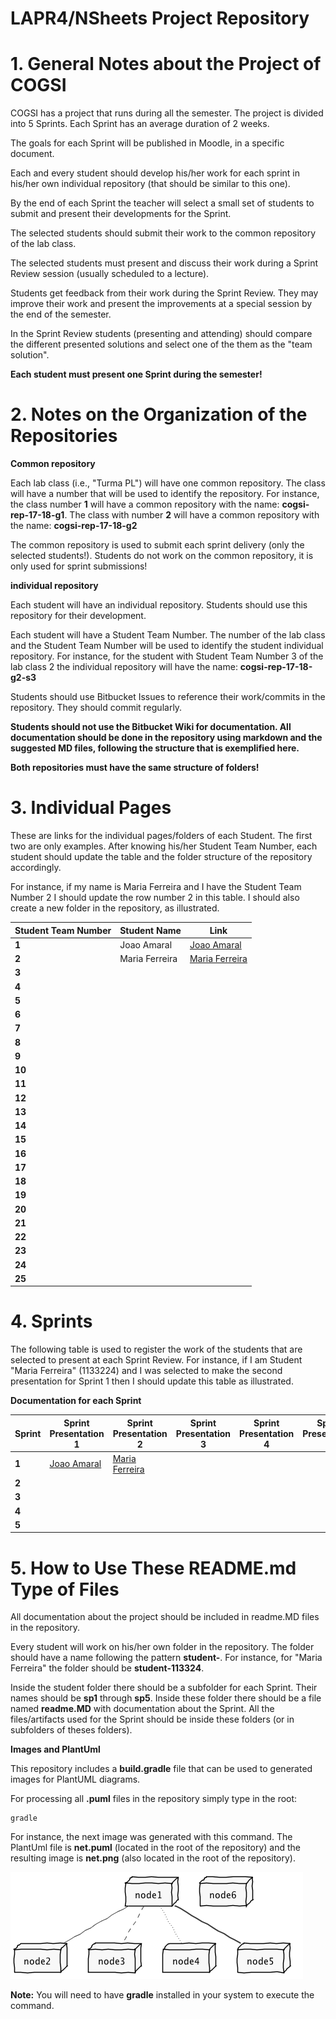LAPR4/NSheets Project Repository
================================

# 1. General Notes about the Project of COGSI

COGSI has a project that runs during all the semester. The project is divided into 5 Sprints. Each Sprint has an average duration of 2 weeks.

The goals for each Sprint will be published in Moodle, in a specific document.

Each and every student should develop his/her work for each sprint in his/her own individual repository (that should be similar to this one).

By the end of each Sprint the teacher will select a small set of students to submit and present their developments for the Sprint.

The selected students should submit their work to the common repository of the lab class.

The selected students must present and discuss their work during a Sprint Review session (usually scheduled to a lecture).

Students get feedback from their work during the Sprint Review. They may improve their work and present the improvements at a special session by the end of the semester.

In the Sprint Review students (presenting and attending) should compare the different presented solutions and select one of the them as the "team solution".  

**Each student must present one Sprint during the semester!**

# 2. Notes on the Organization of the Repositories

**Common repository**

Each lab class (i.e., "Turma PL") will have one common repository. The class will have a number that will be used to identify the repository. For instance, the class number **1** will have a common repository with the name: **cogsi-rep-17-18-g1**. The class with number **2** will have a common repository with the name: **cogsi-rep-17-18-g2**

The common repository is used to submit each sprint delivery (only the selected students!). Students do not work on the common repository, it is only used for sprint submissions!

**individual repository**

Each student will have an individual repository. Students should use this repository for their development.

Each student will have a Student Team Number. The number of the lab class and the Student Team Number will be used to identify the student individual repository. For instance, for the student with Student Team Number 3 of the lab class 2 the individual repository will have the name: **cogsi-rep-17-18-g2-s3**

Students should use Bitbucket Issues to reference their work/commits in the repository. They should commit regularly.

**Students should not use the Bitbucket Wiki for documentation. All documentation should be done in the repository using markdown and the suggested MD files, following the structure that is exemplified here.**

**Both repositories must have the same structure of folders!**


[//]: # (Os links para outras paginas markdown devem ser sempre relativos a pasta actual)

# 3. Individual Pages

These are links for the individual pages/folders of each Student. The first two are only examples. After knowing his/her Student Team Number, each student should update the table and the folder structure of the repository accordingly.

For instance, if my name is Maria Ferreira and I have the Student Team Number 2 I should update the row number 2 in this table. I should also create a new folder in the repository, as illustrated.

|Student Team Number |Student Name                         |Link         											  |
|--------------------|-------------------------------------|------------------------------------|
| **1**      				 | Joao Amaral 												 |[Joao Amaral](student-1122334/) |
| **2**    					 | Maria Ferreira											 |[Maria Ferreira](student-1133224/) |
| **3**    					 | 																		 |																	  |
| **4**    					 | 																		 |																	  |
| **5**    					 | 																		 |																	  |
| **6**    					 | 																		 |																	  |
| **7**    					 | 																		 |																	  |
| **8**    					 | 																		 |																	  |
| **9**    					 | 																		 |																	  |
| **10**    				 | 																		 |																	  |
| **11**    				 | 																		 |																	  |
| **12**    				 | 																		 |																	  |
| **13**    				 | 																		 |																	  |
| **14**    				 | 																		 |																	  |
| **15**    				 | 																		 |																	  |
| **16**    				 | 																		 |																	  |
| **17**    				 | 																		 |																	  |
| **18**    				 | 																		 |																	  |
| **19**    				 | 																		 |																	  |
| **20**    				 | 																		 |																	  |
| **21**    				 | 																		 |																	  |
| **22**    				 | 																		 |																	  |
| **23**    				 | 																		 |																	  |
| **24**    				 | 																		 |																	  |
| **25**    				 | 																		 |																	  |


# 4. Sprints

The following table is used to register the work of the students that are selected to present at each Sprint Review. For instance, if I am Student "Maria Ferreira" (1133224) and I was selected to make the second presentation for Sprint 1 then I should update this table as illustrated.

**Documentation for each Sprint**

|Sprint  | Sprint Presentation 1                  |  Sprint Presentation 2                |  Sprint Presentation 3                |  Sprint Presentation 4                |  Sprint Presentation 5                |
|--------|----------------------------------------|---------------------------------------|---------------------------------------|---------------------------------------|---------------------------------------|
| **1**  |[Joao Amaral](student-1122334/sp1)  |[Maria Ferreira](student-1133224/sp1) |                                       |                                       |																				|
| **2**  |																				|																				|																				|																				|  																			|
| **3**  |																				|																				|																				|																				|  																			|
| **4**  |																				|																				|																				|																				|  																			|
| **5**  |																				|																				|																				|																				|  																			|


# 5. How to Use These README.md Type of Files

All documentation about the project should be included in readme.MD files in the repository.

Every student will work on his/her own folder in the repository. The folder should have a name following the pattern **student-**<student registration number>. For instance, for "Maria Ferreira" the folder should be **student-113324**.

Inside the student folder there should be a subfolder for each Sprint. Their names should be **sp1** through **sp5**. Inside these folder there should be a file named **readme.MD** with documentation about the Sprint. All the files/artifacts used for the Sprint should be inside these folders (or in subfolders of theses folders).

**Images and PlantUml**

This repository includes a **build.gradle** file that can be used to generated images for PlantUML diagrams.

For processing all **.puml** files in the repository simply type in the root:

	gradle

For instance, the next image was generated with this command. The PlantUml file is **net.puml** (located in the root of the repository) and the resulting image is **net.png** (also located in the root of the repository).

![Image generated with PlantUML](net.png)

**Note:** You will need to have **gradle** installed in your system to execute the command.

